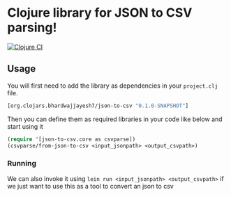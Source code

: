 # Clojure library for JSON to CSV parsing!

[![Clojure CI](https://github.com/jayeshbhardwaj/json-to-csvfile/actions/workflows/clojure.yml/badge.svg?branch=master)](https://github.com/jayeshbhardwaj/json-to-csvfile/actions/workflows/clojure.yml)

## Usage
You will first need to add the library as dependencies in your `project.clj` file.

``` clojure
[org.clojars.bhardwajjayesh7/json-to-csv "0.1.0-SNAPSHOT"]

```

Then you can define them as required libraries in your code like below and start using it


``` clojure
(require '[json-to-csv.core as csvparse])
(csvparse/from-json-to-csv <input_jsonpath> <output_csvpath>)
```

### Running
We can also invoke it using `lein run <input_jsonpath> <output_csvpath>` if we just want to use this as a tool to convert an json to csv
